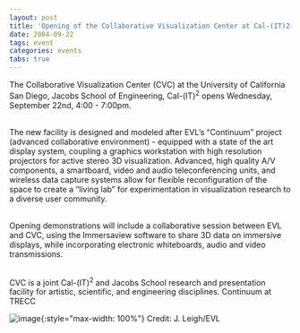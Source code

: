 ```yaml
---
layout: post
title: 'Opening of the Collaborative Visualization Center at Cal-(IT)2 , Jacobs School of Engineering, UCSD'
date: 2004-09-22
tags: event
categories: events
tabs: true
---
```


The Collaborative Visualization Center (CVC) at the University of California San Diego, Jacobs School of Engineering, Cal-(IT)<sup>2</sup> opens Wednesday, September 22nd, 4:00 - 7:00pm.<br><br>

The new facility is designed and modeled after EVL&rsquo;s &ldquo;Continuum&rdquo; project (advanced collaborative environment) - equipped with a state of the art display system, coupling a graphics workstation with high resolution projectors for active stereo 3D visualization. Advanced, high quality A/V components, a smartboard, video and audio teleconferencing units, and wireless data capture systems allow for flexible reconfiguration of the space to create a &ldquo;living lab&rdquo; for experimentation in visualization research to a diverse user community.<br><br>

Opening demonstrations will include a collaborative session between EVL and CVC, using the Immersaview software to share 3D data on immersive displays, while incorporating electronic whiteboards, audio and video transmissions.<br><br>

CVC is a joint Cal-(IT)<sup>2</sup> and Jacobs School research and presentation facility for artistic, scientific, and engineering disciplines.
Continuum at TRECC

![image](https://www.evl.uic.edu/output/originals/continuum_8sm.jpg-srcw.jpg){:style="max-width: 100%"}
Credit: J. Leigh/EVL

